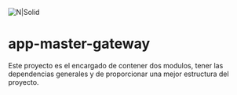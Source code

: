 ![N|Solid](https://media.licdn.com/dms/image/C560BAQE3S2bQRwZDEQ/company-logo_200_200/0?e=2159024400&v=beta&t=w6PtKOGk7vJg5uy_qoTOq7-Urh7oXF36DkrasNoeqNM)

# app-master-gateway 
Este proyecto es el encargado de contener dos modulos, tener las dependencias generales y de proporcionar una mejor estructura del proyecto.